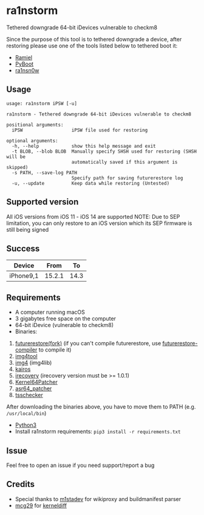# ra1nstorm
Tethered downgrade 64-bit iDevices vulnerable to checkm8

Since the purpose of this tool is to tethered downgrade a device, after restoring please use one of the tools listed below to tethered boot it:
* [Ramiel](https://github.com/MatthewPierson/Ramiel)
* [PyBoot](https://github.com/MatthewPierson/PyBoot)
* [ra1nsn0w](https://github.com/tihmstar/ra1nsn0w)
## Usage
```
usage: ra1nstorm iPSW [-u]

ra1nstorm - Tethered downgrade 64-bit iDevices vulnerable to checkm8

positional arguments:
  iPSW                  iPSW file used for restoring

optional arguments:
  -h, --help            show this help message and exit
  -t BLOB, --blob BLOB  Manually specify SHSH used for restoring (SHSH will be
                        automatically saved if this argument is skipped)
  -s PATH, --save-log PATH
                        Specify path for saving futurerestore log
  -u, --update          Keep data while restoring (Untested)
```
## Supported version
All iOS versions from iOS 11 - iOS 14 are supported
NOTE: Due to SEP limitation, you can only restore to an iOS version which its SEP firmware is still being signed
## Success
|  Device   |  From  |   To   |
|-----------|--------|--------|
| iPhone9,1 | 15.2.1 |  14.3  |
## Requirements
* A computer running macOS
* 3 gigabytes free space on the computer
* 64-bit iDevice (vulnerable to checkm8)
* Binaries:
1. [futurerestore(fork)](https://github.com/Mini-Exploit/futurerestore) (if you can't compile futurerestore, use [futurerestore-compiler](https://github.com/Mini-Exploit/futurerestore-compiler) to compile it)
2. [img4tool](https://github.com/tihmstar/img4tool)
3. [img4](https://github.com/xerub/img4lib) (img4lib)
4. [kairos](https://github.com/dayt0n/kairos)
5. [irecovery](https://github.com/libimobiledevice/libirecovery) (irecovery version must be >= 1.0.1)
6. [Kernel64Patcher](https://github.com/Ralph0045/Kernel64Patcher)
7. [asr64_patcher](https://github.com/exploit3dguy/asr64_patcher)
8. [tsschecker](https://github.com/1Conan/tsschecker)

After downloading the binaries above, you have to move them to PATH (e.g. ```/usr/local/bin```)

* [Python3](https://www.python.org/downloads/)
* Install ra1nstorm requirements: ```pip3 install -r requirements.txt```
## Issue
Feel free to open an issue if you need support/report a bug
## Credits
* Special thanks to [m1stadev](https://github.com/m1stadev) for wikiproxy and buildmanifest parser
* [mcg29](https://github.com/mcg29) for [kerneldiff](https://github.com/mcg29/kerneldiff)
